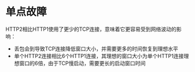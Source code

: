 # 单点故障

HTTP2相比HTTP1使用了更少的TCP连接，意味着它更容易受到网络波动的影响：

- 丢包会到导致TCP连接降低窗口大小，并需要更多的时间恢复到理想水平
- 单个HTTP2连接相比6个HTTP1连接，其理想的窗口大小为单个HTTP1连接理想窗口的6倍，由于TCP慢启动，需要更长的启动窗口时间

